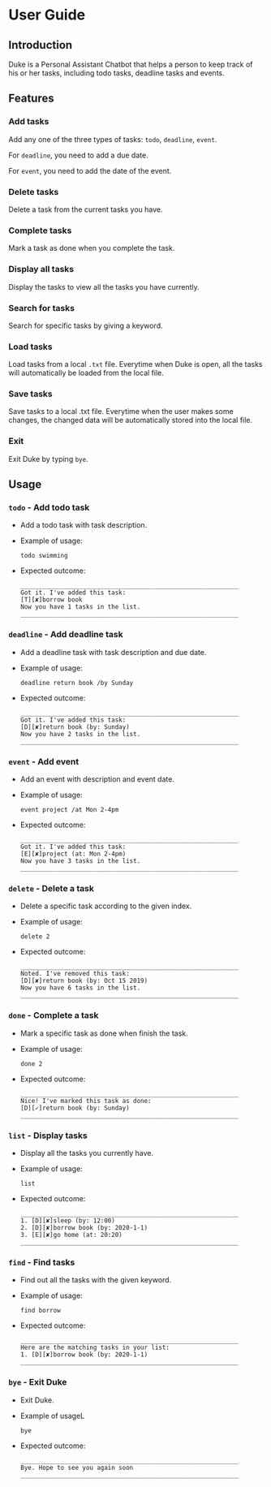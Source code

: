 # User Guide

## Introduction
Duke is a Personal Assistant Chatbot that helps a person to keep track of his or her tasks, including todo tasks, deadline tasks and events.

## Features 

### Add tasks
Add any one of the three types of tasks: `todo`, `deadline`, `event`.

For `deadline`, you need to add a due date. 

For `event`, you need to add the date of the event.

### Delete tasks
Delete a task from the current tasks you have.

### Complete tasks
Mark a task as done when you complete the task.

### Display all tasks
Display the tasks to view all the tasks you have currently.

### Search for tasks
Search for specific tasks by giving a keyword.

### Load tasks
Load tasks from a local `.txt` file. Everytime when Duke is open, all the tasks will automatically be loaded from the local file.

### Save tasks
Save tasks to a local .txt file. Everytime when the user makes some changes, the changed data will be automatically stored into the local file.

### Exit
Exit Duke by typing `bye`.


## Usage

### `todo` - Add todo task

* Add a todo task with task description.

* Example of usage: 

  `todo swimming`

* Expected outcome:

  ````
  ____________________________________________________________
  Got it. I've added this task:
  [T][✘]borrow book
  Now you have 1 tasks in the list.
  ____________________________________________________________
  ````
  
### `deadline` - Add deadline task

* Add a deadline task with task description and due date.

* Example of usage: 

  `deadline return book /by Sunday`

* Expected outcome:

  ````
  ____________________________________________________________
  Got it. I've added this task:
  [D][✘]return book (by: Sunday)
  Now you have 2 tasks in the list.
  ____________________________________________________________
  ````

### `event` - Add event

* Add an event with description and event date.

* Example of usage: 

  `event project /at Mon 2-4pm`

* Expected outcome:

  ````
  ____________________________________________________________
  Got it. I've added this task:
  [E][✘]project (at: Mon 2-4pm)
  Now you have 3 tasks in the list.
  ____________________________________________________________
  ````
  
 ### `delete` - Delete a task
 
 * Delete a specific task according to the given index.
 
 * Example of usage: 
 
   `delete 2`
 
 * Expected outcome:
 
   ````
   ____________________________________________________________
   Noted. I've removed this task: 
   [D][✘]return book (by: Oct 15 2019)
   Now you have 6 tasks in the list.
   ____________________________________________________________
   ````
   
 ### `done` - Complete a task
  
  * Mark a specific task as done when finish the task.
  
  * Example of usage: 
  
    `done 2`
  
  * Expected outcome:
  
    ````
    ____________________________________________________________
    Nice! I've marked this task as done:
    [D][✓]return book (by: Sunday)
    ____________________________________________________________
    ````
    
 ### `list` - Display tasks
  
  * Display all the tasks you currently have.
  
  * Example of usage: 
  
    `list`
  
  * Expected outcome:
  
    ````
    ____________________________________________________________
    1. [D][✘]sleep (by: 12:00)
    2. [D][✘]borrow book (by: 2020-1-1)
    3. [E][✘]go home (at: 20:20)
    ____________________________________________________________
    ````

    
### `find` - Find tasks
  
  * Find out all the tasks with the given keyword.
  
  * Example of usage: 
  
    `find borrow`
  
  * Expected outcome:
  
    ````
    ____________________________________________________________
    Here are the matching tasks in your list:
    1. [D][✘]borrow book (by: 2020-1-1)
    ____________________________________________________________
    ````
    
### `bye` - Exit Duke
  * Exit Duke.
  
  * Example of usageL
  
    `bye`
    
  * Expected outcome:
    
      ````
    ____________________________________________________________
      Bye. Hope to see you again soon
    ____________________________________________________________
      ````
